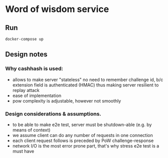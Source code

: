 # Word of wisdom service

## Run
```
docker-compose up
```

## Design notes

### Why cashhash is used:
- allows to make server "stateless" no need to remember challenge id, b/c extension field is 
  authenticated (HMAC) thus making server resilient to replay attack
- ease of implementation
- pow complexity is adjustable, however not smoothly

### Design considerations & assumptions.
- to be able to make e2e test, server must be shutdown-able (e.g. by means of context)
- we assume client can do any number of requests in one connection
- each client request follows is preceded by PoW challenge-response
- network I/O is the most error prone part, that's why stress e2e test is a must have

